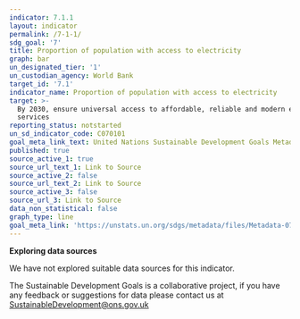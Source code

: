 ```yaml
---
indicator: 7.1.1
layout: indicator
permalink: /7-1-1/
sdg_goal: '7'
title: Proportion of population with access to electricity
graph: bar
un_designated_tier: '1'
un_custodian_agency: World Bank
target_id: '7.1'
indicator_name: Proportion of population with access to electricity
target: >-
  By 2030, ensure universal access to affordable, reliable and modern energy
  services
reporting_status: notstarted
un_sd_indicator_code: C070101
goal_meta_link_text: United Nations Sustainable Development Goals Metadata (pdf 110kB)
published: true
source_active_1: true
source_url_text_1: Link to Source
source_active_2: false
source_url_text_2: Link to Source
source_active_3: false
source_url_3: Link to Source
data_non_statistical: false
graph_type: line
goal_meta_link: 'https://unstats.un.org/sdgs/metadata/files/Metadata-07-01-01.pdf'
---
```

**Exploring data sources**

We have not explored suitable data sources for this indicator. 

The Sustainable Development Goals is a collaborative project, if you have any feedback or suggestions for data please contact us at <SustainableDevelopment@ons.gov.uk>
